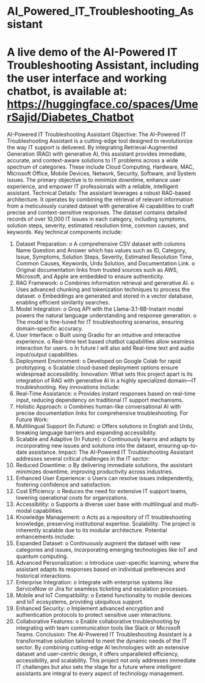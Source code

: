 # AI_Powered_IT_Troubleshooting_Assistant

# A live demo of the AI-Powered IT Troubleshooting Assistant, including the user interface and working chatbot, is available at: https://huggingface.co/spaces/UmerSajid/Diabetes_Chatbot
AI-Powered IT Troubleshooting Assistant
Objective:
The AI-Powered IT Troubleshooting Assistant is a cutting-edge tool designed to revolutionize the way IT support is delivered. By integrating Retrieval-Augmented Generation (RAG) with generative AI, this assistant provides immediate, accurate, and context-aware solutions to IT problems across a wide spectrum of categories. These include Cloud Computing, Hardware, MAC, Microsoft Office, Mobile Devices, Network, Security, Software, and System issues. The primary objective is to minimize downtime, enhance user experience, and empower IT professionals with a reliable, intelligent assistant.
Technical Details:
The assistant leverages a robust RAG-based architecture. It operates by combining the retrieval of relevant information from a meticulously curated dataset with generative AI capabilities to craft precise and context-sensitive responses. The dataset contains detailed records of over 10,000 IT issues in each category, including symptoms, solution steps, severity, estimated resolution time, common causes, and keywords. Key technical components include:
1.	Dataset Preparation:
o	A comprehensive CSV dataset with columns Name Question and Answer which has values such as ID, Category, Issue, Symptoms, Solution Steps, Severity, Estimated Resolution Time, Common Causes, Keywords, Urdu Solution, and Documentation Link.
o	Original documentation links from trusted sources such as AWS, Microsoft, and Apple are embedded to ensure authenticity.
2.	RAG Framework:
o	Combines information retrieval and generative AI.
o	Uses advanced chunking and tokenization techniques to process the dataset.
o	Embeddings are generated and stored in a vector database, enabling efficient similarity searches.
3.	Model Integration:
o	Groq API with the Llama-3.1-8B-Instant model powers the natural language understanding and response generation.
o	The model is fine-tuned for IT troubleshooting scenarios, ensuring domain-specific accuracy.
4.	User Interface:
o	Built using Gradio for an intuitive and interactive experience.
o	Real-time text based chatbot capabilities allow seamless interaction for users.
o	In future I will also add Real-time text and audio input/output capabilities.
5.	Deployment Environment:
o	Developed on Google Colab for rapid prototyping.
o	Scalable cloud-based deployment options ensure widespread accessibility.
Innovation:
What sets this project apart is its integration of RAG with generative AI in a highly specialized domain—IT troubleshooting. Key innovations include:
1.	Real-Time Assistance:
o	Provides instant responses based on real-time input, reducing dependency on traditional IT support mechanisms.
2.	Holistic Approach:
o	Combines human-like conversational AI with precise documentation links for comprehensive troubleshooting.
For Future Work:
3.	Multilingual Support (In Future):
o	Offers solutions in English and Urdu, breaking language barriers and expanding accessibility.
4.	Scalable and Adaptive (In Future):
o	Continuously learns and adapts by incorporating new issues and solutions into the dataset, ensuring up-to-date assistance.
Impact:
The AI-Powered IT Troubleshooting Assistant addresses several critical challenges in the IT sector:
1.	Reduced Downtime:
o	By delivering immediate solutions, the assistant minimizes downtime, improving productivity across industries.
2.	Enhanced User Experience:
o	Users can resolve issues independently, fostering confidence and satisfaction.
3.	Cost Efficiency:
o	Reduces the need for extensive IT support teams, lowering operational costs for organizations.
4.	Accessibility:
o	Supports a diverse user base with multilingual and multi-modal capabilities.
5.	Knowledge Management:
o	Acts as a repository of IT troubleshooting knowledge, preserving institutional expertise.
Scalability:
The project is inherently scalable due to its modular architecture. Potential enhancements include:
1.	Expanded Dataset:
o	Continuously augment the dataset with new categories and issues, incorporating emerging technologies like IoT and quantum computing.
2.	Advanced Personalization:
o	Introduce user-specific learning, where the assistant adapts its responses based on individual preferences and historical interactions.
3.	Enterprise Integration:
o	Integrate with enterprise systems like ServiceNow or Jira for seamless ticketing and escalation processes.
4.	Mobile and IoT Compatibility:
o	Extend functionality to mobile devices and IoT ecosystems, providing ubiquitous support.
5.	Enhanced Security:
o	Implement advanced encryption and authentication protocols to protect sensitive user interactions.
6.	Collaborative Features:
o	Enable collaborative troubleshooting by integrating with team communication tools like Slack or Microsoft Teams.
Conclusion:
The AI-Powered IT Troubleshooting Assistant is a transformative solution tailored to meet the dynamic needs of the IT sector. By combining cutting-edge AI technologies with an extensive dataset and user-centric design, it offers unparalleled efficiency, accessibility, and scalability. This project not only addresses immediate IT challenges but also sets the stage for a future where intelligent assistants are integral to every aspect of technology management.
